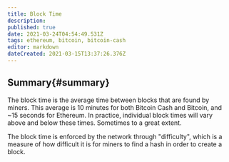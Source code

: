 ```yaml
---
title: Block Time
description: 
published: true
date: 2021-03-24T04:54:49.531Z
tags: ethereum, bitcoin, bitcoin-cash
editor: markdown
dateCreated: 2021-03-15T13:37:26.376Z
---
```


## Summary{#summary}

The block time is the average time between blocks that are found by miners. This average is 10 minutes for both Bitcoin Cash and Bitcoin, and ~15 seconds for Ethereum. In practice, individual block times will vary above and below these times. Sometimes to a great extent.

The block time is enforced by the network through "difficulty", which is a measure of how difficult it is for miners to find a hash in order to create a block.